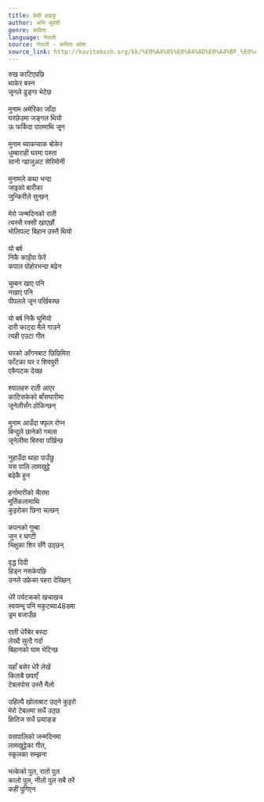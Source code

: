 ```yaml
---
title: केही हाइकु
author: अभि सुवेदी
genre: कविता
language: नेपाली
source: नेपाली - कविता कोश
source_link: http://kavitakosh.org/kk/%E0%A4%85%E0%A4%AD%E0%A4%BF_%E0%A4%B8%E0%A5%81%E0%A4%B5%E0%A5%87%E0%A4%A6%E0%A5%80
---
```


रुख काटिएपछि  
थाकेर बस्न  
जृ्नले ढुङ्गा भेटेछ  
   
मुनाम अमेरिका जाँदा  
घरछेउमा जङ्गल थियो  
ऊ फर्किदा पातमाथि जृ्न  
   
मुनाम ब्याकप्याक बोकेर  
धुम्बाराही घरमा पस्ता  
सानो ग्य्राजुअट सेरिमोनी  
   
मुनामले कथा भन्दा  
जाइको बारीका  
जुन्किरीले सुन्छन्  
   
मेरो जन्मदिनको राती  
त्यस्सै रक्सी खाएछौं  
भोलिपल्ट बिहान उस्तै थियो  
   
यो बर्ष  
निकै काइँया फेरें  
कपाल पोहोरभन्दा बढेन  
   
चुम्बन खाए पनि  
नखाए पनि  
पीपलले जृ्न पर्खिबस्छ  
   
यो बर्ष निकै घुमियो  
दारी काट्दा मैले गाउने  
त्यही एउटा गीत  
   
घरको आँगनबाट छिछिमिरा  
फाँटका घर र शिवपुरी  
एकैपटक देख्छ  
   
श्यालहरु राती आएर  
काटिसकेको बाँसघारीमा  
जृ्नेलीसँग ठोकिन्छन्  
   
मुनाम आउँदा फ्फृल रोप्न  
बिन्दुले छानेको गमला  
जृ्नेलीमा बिरुवा पर्खिन्छ  
   
नुहाउँदा थाहा पाउँछु  
यस पालि लामखुट्टे  
बढेकै हुन  
   
हर्नामारीको चैारमा  
मूर्तिकलामाथि  
कुइरोका छिना चल्छन्  
   
कपनको गुम्बा  
जुन र घण्टी  
भिक्षुका शिर सँगै उठ्छन्  
   
वृद्ध दिदी  
हिड्न नसकेपछि  
उनले उफ्रेका पहरा देख्छिन्  
   
धेरै पर्यटकको खचाखच  
स्वयम्भृ् पनि मकुटब्या48डमा  
ड्रम बजाउँछ  
   
राती धेरैबेर बस्दा  
लेख्दै सुत्दै गर्दा  
बिहानको घाम भेटिन्छ  
   
यहाँ बसेर धेरै लेखें  
किताबै छपाएँ  
टेबलपोस उस्तै मैलो  
   
उहिल्यै खोलाबाट उठ्ने कुइरो  
मेरो टेबलमा सधैं उठ्छ  
क्षितिज सधैं छ्याङ्ङ  
   
यसपालिको जन्मदिनमा  
लामखुट्टेका गीत,  
स्कृ्लका सम्झना  
   
भत्केको पुल, रातो पुल  
कालो पुल, नीलो पुल सबै तरें  
कहीं पुगिएन
